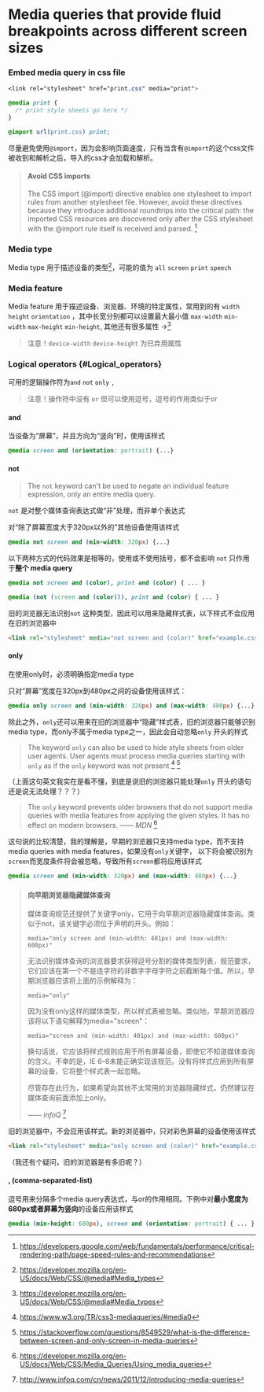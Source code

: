 # Media queries that provide fluid breakpoints across different screen sizes

### Embed media query in css file
```css
<link rel="stylesheet" href="print.css" media="print">
```

```css
@media print {
  /* print style sheets go here */
}
```

```css
@import url(print.css) print;
```
尽量避免使用`@import`，因为会影响页面速度，只有当含有`@import`的这个css文件被收到和解析之后，导入的css才会加载和解析。

> #### Avoid CSS imports
> The CSS import (@import) directive enables one stylesheet to import rules from another stylesheet file. However, avoid these directives because they introduce additional roundtrips into the critical path: the imported CSS resources are discovered only after the CSS stylesheet with the @import rule itself is received and parsed. [^0]


### Media type

Media type 用于描述设备的类型[^1]，可能的值为 `all` `screen` `print` `speech`

### Media feature

Media feature 用于描述设备、浏览器、环境的特定属性，常用到的有 `width` `height` `orientation` ，其中长宽分别都可以设置最大最小值 `max-width` `min-width` `max-height` `min-height`, 其他还有很多属性 →[^1]

> 注意！`device-width` `device-height` 为已弃用属性

### Logical operators {#Logical_operators}

可用的逻辑操作符为`and` `not` `only` `,`

> 注意！操作符中没有 `or` 但可以使用逗号，逗号的作用类似于or

#### and

当设备为“屏幕”，并且方向为“竖向”时，使用该样式

```css
@media screen and (orientation: portrait) {...}
```

#### not

> The `not` keyword can't be used to negate an individual feature expression, only an entire media query.

`not` 是对整个媒体查询表达式做“非”处理，而非单个表达式

对“除了屏幕宽度大于320px以外的”其他设备使用该样式

```css
@media not screen and (min-width: 320px) {...}
```

以下两种方式的代码效果是相等的，使用或不使用括号，都不会影响 `not` 只作用于**整个 media query**

```css
@media not screen and (color), print and (color) { ... }
```

```css
@media (not (screen and (color))), print and (color) { ... }
```

旧的浏览器无法识别`not` 这种类型，因此可以用来隐藏样式表，以下样式不会应用在旧的浏览器中

```html
<link rel="stylesheet" media="not screen and (color)" href="example.css" />
```

#### only

在使用only时，必须明确指定media type

只对“屏幕”宽度在320px到480px之间的设备使用该样式：

```css
@media only screen and (min-width: 320px) and (max-width: 480px) {...}
```

除此之外，`only`还可以用来在旧的浏览器中“隐藏”样式表，旧的浏览器只能够识别media type，而only不属于media type之一，因此会自动忽略`only` 开头的样式

> The keyword `only` can also be used to hide style sheets from older user agents. User agents must process media queries starting with `only` as if the `only` keyword was not present [^2] [^3]

（上面这句英文我实在是看不懂，到底是说旧的浏览器只能处理`only` 开头的语句还是说无法处理？？？）

> The `only` keyword prevents older browsers that do not support media queries with media features from applying the given styles. It has no effect on modern browsers. —— _MDN_ [^4]

这句说的比较清楚，我的理解是，早期的浏览器只支持media type，而不支持media queries with media features，如果没有`only`关键字， 以下将会被识别为 `screen`而宽度条件将会被忽略，导致所有`screen`都将应用该样式
```css
@media screen and (min-width: 320px) and (max-width: 480px) {...}
```

> #### 向早期浏览器隐藏媒体查询
>
> 媒体查询规范还提供了关键字only，它用于向早期浏览器隐藏媒体查询。类似于not，该关键字必须位于声明的开头。例如：
>
> ```
> media="only screen and (min-width: 401px) and (max-width: 600px)"
> ```
>
> 无法识别媒体查询的浏览器要求获得逗号分割的媒体类型列表，规范要求，它们应该在第一个不是连字符的非数字字母字符之前截断每个值。所以，早期浏览器应该将上面的示例解释为：
> ```
> media="only"
> ```
> 因为没有only这样的媒体类型，所以样式表被忽略。类似地，早期浏览器应该将以下语句解释为media="screen"：
>
> ```
> media="screen and (min-width: 401px) and (max-width: 600px)"
> ```
> 换句话说，它应该将样式规则应用于所有屏幕设备，即使它不知道媒体查询的含义。不幸的是，IE 6–8未能正确实现该规范。没有将样式应用到所有屏幕的设备，它将整个样式表一起忽略。
>
> 尽管存在此行为，如果希望向其他不太常用的浏览器隐藏样式，仍然建议在媒体查询前面添加上only。
>
> —— _infoQ_ [^5]

旧的浏览器中，不会应用该样式。新的浏览器中，只对彩色屏幕的设备使用该样式

```html
<link rel="stylesheet" media="only screen and (color)" href="example.css" />
```

（我还有个疑问，旧的浏览器是有多旧呢？）

#### , \(comma-separated-list\)

逗号用来分隔多个media query表达式，与or的作用相同。下例中对**最小宽度为680px或者屏幕为竖向**的设备应用该样式
```css
@media (min-height: 680px), screen and (orientation: portrait) { ... }
```
[^0]: https://developers.google.com/web/fundamentals/performance/critical-rendering-path/page-speed-rules-and-recommendations
[^1]: https://developer.mozilla.org/en-US/docs/Web/CSS/@media#Media_types
[^2]: https://www.w3.org/TR/css3-mediaqueries/#media0
[^3]: https://stackoverflow.com/questions/8549529/what-is-the-difference-between-screen-and-only-screen-in-media-queries
[^4]: https://developer.mozilla.org/en-US/docs/Web/CSS/Media_Queries/Using_media_queries
[^5]: http://www.infoq.com/cn/news/2011/12/introducing-media-queries

